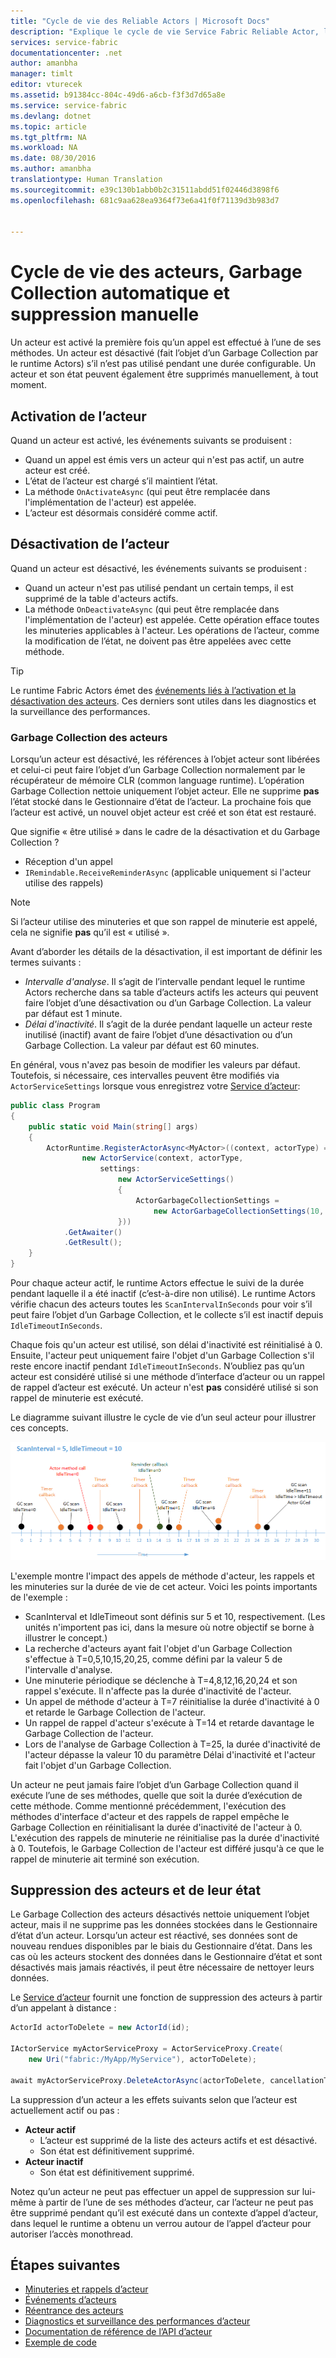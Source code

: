 ```yaml
---
title: "Cycle de vie des Reliable Actors | Microsoft Docs"
description: "Explique le cycle de vie Service Fabric Reliable Actor, le Garbage Collection et la suppression manuelle des acteurs et de leur état"
services: service-fabric
documentationcenter: .net
author: amanbha
manager: timlt
editor: vturecek
ms.assetid: b91384cc-804c-49d6-a6cb-f3f3d7d65a8e
ms.service: service-fabric
ms.devlang: dotnet
ms.topic: article
ms.tgt_pltfrm: NA
ms.workload: NA
ms.date: 08/30/2016
ms.author: amanbha
translationtype: Human Translation
ms.sourcegitcommit: e39c130b1abb0b2c31511abdd51f02446d3898f6
ms.openlocfilehash: 681c9aa628ea9364f73e6a41f0f71139d3b983d7


---
```

# <a name="actor-lifecycle-automatic-garbage-collection-and-manual-delete"></a>Cycle de vie des acteurs, Garbage Collection automatique et suppression manuelle
Un acteur est activé la première fois qu’un appel est effectué à l’une de ses méthodes. Un acteur est désactivé (fait l’objet d’un Garbage Collection par le runtime Actors) s’il n’est pas utilisé pendant une durée configurable. Un acteur et son état peuvent également être supprimés manuellement, à tout moment.

## <a name="actor-activation"></a>Activation de l’acteur
Quand un acteur est activé, les événements suivants se produisent :

* Quand un appel est émis vers un acteur qui n'est pas actif, un autre acteur est créé.
* L’état de l’acteur est chargé s’il maintient l’état.
* La méthode `OnActivateAsync` (qui peut être remplacée dans l'implémentation de l'acteur) est appelée.
* L’acteur est désormais considéré comme actif.

## <a name="actor-deactivation"></a>Désactivation de l’acteur
Quand un acteur est désactivé, les événements suivants se produisent :

* Quand un acteur n'est pas utilisé pendant un certain temps, il est supprimé de la table d'acteurs actifs.
* La méthode `OnDeactivateAsync` (qui peut être remplacée dans l'implémentation de l'acteur) est appelée. Cette opération efface toutes les minuteries applicables à l'acteur. Les opérations de l’acteur, comme la modification de l’état, ne doivent pas être appelées avec cette méthode.

> [!TIP]
> Le runtime Fabric Actors émet des [événements liés à l’activation et la désactivation des acteurs](service-fabric-reliable-actors-diagnostics.md#list-of-events-and-performance-counters). Ces derniers sont utiles dans les diagnostics et la surveillance des performances.
>
>

### <a name="actor-garbage-collection"></a>Garbage Collection des acteurs
Lorsqu’un acteur est désactivé, les références à l’objet acteur sont libérées et celui-ci peut faire l’objet d’un Garbage Collection normalement par le récupérateur de mémoire CLR (common language runtime). L’opération Garbage Collection nettoie uniquement l’objet acteur. Elle ne supprime **pas** l’état stocké dans le Gestionnaire d’état de l’acteur. La prochaine fois que l’acteur est activé, un nouvel objet acteur est créé et son état est restauré.

Que signifie « être utilisé » dans le cadre de la désactivation et du Garbage Collection ?

* Réception d'un appel
* `IRemindable.ReceiveReminderAsync` (applicable uniquement si l'acteur utilise des rappels)

> [!NOTE]
> Si l’acteur utilise des minuteries et que son rappel de minuterie est appelé, cela ne signifie **pas** qu’il est « utilisé ».
>
>

Avant d’aborder les détails de la désactivation, il est important de définir les termes suivants :

* *Intervalle d'analyse*. Il s’agit de l’intervalle pendant lequel le runtime Actors recherche dans sa table d’acteurs actifs les acteurs qui peuvent faire l’objet d’une désactivation ou d’un Garbage Collection. La valeur par défaut est 1 minute.
* *Délai d'inactivité*. Il s’agit de la durée pendant laquelle un acteur reste inutilisé (inactif) avant de faire l’objet d’une désactivation ou d’un Garbage Collection. La valeur par défaut est 60 minutes.

En général, vous n'avez pas besoin de modifier les valeurs par défaut. Toutefois, si nécessaire, ces intervalles peuvent être modifiés via `ActorServiceSettings` lorsque vous enregistrez votre [Service d’acteur](service-fabric-reliable-actors-platform.md):

```csharp
public class Program
{
    public static void Main(string[] args)
    {
        ActorRuntime.RegisterActorAsync<MyActor>((context, actorType) =>
                new ActorService(context, actorType,
                    settings:
                        new ActorServiceSettings()
                        {
                            ActorGarbageCollectionSettings =
                                new ActorGarbageCollectionSettings(10, 2)
                        }))
            .GetAwaiter()
            .GetResult();
    }
}
```

Pour chaque acteur actif, le runtime Actors effectue le suivi de la durée pendant laquelle il a été inactif (c’est-à-dire non utilisé). Le runtime Actors vérifie chacun des acteurs toutes les `ScanIntervalInSeconds` pour voir s’il peut faire l’objet d’un Garbage Collection, et le collecte s’il est inactif depuis `IdleTimeoutInSeconds`.

Chaque fois qu'un acteur est utilisé, son délai d'inactivité est réinitialisé à 0. Ensuite, l'acteur peut uniquement faire l'objet d'un Garbage Collection s'il reste encore inactif pendant `IdleTimeoutInSeconds`. N’oubliez pas qu’un acteur est considéré utilisé si une méthode d’interface d’acteur ou un rappel de rappel d’acteur est exécuté. Un acteur n'est **pas** considéré utilisé si son rappel de minuterie est exécuté.

Le diagramme suivant illustre le cycle de vie d’un seul acteur pour illustrer ces concepts.

![Exemple de temps d'inactivité][1]

L'exemple montre l'impact des appels de méthode d'acteur, les rappels et les minuteries sur la durée de vie de cet acteur. Voici les points importants de l'exemple :

* ScanInterval et IdleTimeout sont définis sur 5 et 10, respectivement. (Les unités n'importent pas ici, dans la mesure où notre objectif se borne à illustrer le concept.)
* La recherche d'acteurs ayant fait l'objet d'un Garbage Collection s'effectue à T=0,5,10,15,20,25, comme défini par la valeur 5 de l'intervalle d'analyse.
* Une minuterie périodique se déclenche à T=4,8,12,16,20,24 et son rappel s'exécute. Il n'affecte pas la durée d'inactivité de l'acteur.
* Un appel de méthode d'acteur à T=7 réinitialise la durée d'inactivité à 0 et retarde le Garbage Collection de l'acteur.
* Un rappel de rappel d'acteur s'exécute à T=14 et retarde davantage le Garbage Collection de l'acteur.
* Lors de l'analyse de Garbage Collection à T=25, la durée d'inactivité de l'acteur dépasse la valeur 10 du paramètre Délai d'inactivité et l'acteur fait l'objet d'un Garbage Collection.

Un acteur ne peut jamais faire l’objet d’un Garbage Collection quand il exécute l’une de ses méthodes, quelle que soit la durée d’exécution de cette méthode. Comme mentionné précédemment, l'exécution des méthodes d'interface d'acteur et des rappels de rappel empêche le Garbage Collection en réinitialisant la durée d'inactivité de l'acteur à 0. L'exécution des rappels de minuterie ne réinitialise pas la durée d'inactivité à 0. Toutefois, le Garbage Collection de l'acteur est différé jusqu'à ce que le rappel de minuterie ait terminé son exécution.

## <a name="deleting-actors-and-their-state"></a>Suppression des acteurs et de leur état
Le Garbage Collection des acteurs désactivés nettoie uniquement l’objet acteur, mais il ne supprime pas les données stockées dans le Gestionnaire d’état d’un acteur. Lorsqu’un acteur est réactivé, ses données sont de nouveau rendues disponibles par le biais du Gestionnaire d’état. Dans les cas où les acteurs stockent des données dans le Gestionnaire d’état et sont désactivés mais jamais réactivés, il peut être nécessaire de nettoyer leurs données.

Le [Service d’acteur](service-fabric-reliable-actors-platform.md) fournit une fonction de suppression des acteurs à partir d’un appelant à distance :

```csharp
ActorId actorToDelete = new ActorId(id);

IActorService myActorServiceProxy = ActorServiceProxy.Create(
    new Uri("fabric:/MyApp/MyService"), actorToDelete);

await myActorServiceProxy.DeleteActorAsync(actorToDelete, cancellationToken)
```

La suppression d’un acteur a les effets suivants selon que l’acteur est actuellement actif ou pas :

* **Acteur actif**
  * L’acteur est supprimé de la liste des acteurs actifs et est désactivé.
  * Son état est définitivement supprimé.
* **Acteur inactif**
  * Son état est définitivement supprimé.

Notez qu’un acteur ne peut pas effectuer un appel de suppression sur lui-même à partir de l’une de ses méthodes d’acteur, car l’acteur ne peut pas être supprimé pendant qu’il est exécuté dans un contexte d’appel d’acteur, dans lequel le runtime a obtenu un verrou autour de l’appel d’acteur pour autoriser l’accès monothread.

## <a name="next-steps"></a>Étapes suivantes
* [Minuteries et rappels d’acteur](service-fabric-reliable-actors-timers-reminders.md)
* [Événements d’acteurs](service-fabric-reliable-actors-events.md)
* [Réentrance des acteurs](service-fabric-reliable-actors-reentrancy.md)
* [Diagnostics et surveillance des performances d’acteur](service-fabric-reliable-actors-diagnostics.md)
* [Documentation de référence de l’API d’acteur](https://msdn.microsoft.com/library/azure/dn971626.aspx)
* [Exemple de code](https://github.com/Azure/servicefabric-samples)

<!--Image references-->
[1]: ./media/service-fabric-reliable-actors-lifecycle/garbage-collection.png



<!--HONumber=Dec16_HO2-->


